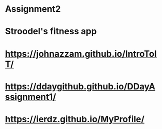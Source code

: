 # Assignment2

# Stroodel's fitness app




# https://johnazzam.github.io/IntroToIT/

# https://ddaygithub.github.io/DDayAssignment1/

# https://ierdz.github.io/MyProfile/
